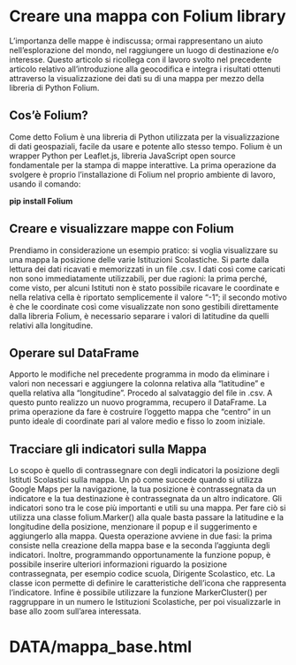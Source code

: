 # Creare una mappa con Folium library
L’importanza delle mappe è indiscussa; ormai rappresentano un aiuto nell’esplorazione del mondo, nel raggiungere un luogo di destinazione e/o interesse.
Questo articolo si ricollega con il lavoro svolto nel precedente articolo relativo all’introduzione alla geocodifica e integra i risultati ottenuti attraverso la visualizzazione dei dati su di una mappa per mezzo della libreria di Python Folium.

## Cos’è Folium?
Come detto Folium è una libreria di Python utilizzata per la visualizzazione di dati geospaziali, facile da usare e potente allo stesso tempo. Folium è un wrapper Python per Leaflet.js, libreria JavaScript open source fondamentale per la stampa di mappe interattive.
La prima operazione da svolgere è proprio l’installazione di Folium nel proprio ambiente di lavoro, usando il comando:

<b>pip install Folium</b>

## Creare e visualizzare mappe con Folium
Prendiamo in considerazione un esempio pratico: si voglia visualizzare su una mappa la posizione delle varie Istituzioni Scolastiche. Si parte dalla lettura dei dati ricavati e memorizzati in un file .csv. 
I dati così come caricati non sono immediatamente utilizzabili, per due ragioni: la prima perché, come visto, per alcuni Istituti non è stato possibile ricavare le coordinate e nella relativa cella è riportato semplicemente il valore “-1”; il secondo motivo è che le coordinate così come visualizzate non sono gestibili direttamente dalla libreria Folium, è necessario separare i valori di latitudine da quelli relativi alla longitudine.

## Operare sul DataFrame
Apporto le modifiche nel precedente programma in modo da eliminare i valori non necessari e aggiungere la colonna relativa alla “latitudine” e quella relativa alla “longitudine”.
Procedo al salvataggio del file in .csv.
A questo punto realizzo un nuovo programma, recupero il DataFrame.
La prima operazione da fare è costruire l’oggetto mappa che “centro” in un punto ideale di coordinate pari al valore medio e fisso lo zoom iniziale.

## Tracciare gli indicatori sulla Mappa
Lo scopo è quello di contrassegnare con degli indicatori la posizione degli Istituti Scolastici sulla mappa. Un pò come succede quando si utilizza Google Maps per la navigazione, la tua posizione è contrassegnata da un indicatore e la tua destinazione è contrassegnata da un altro indicatore. Gli indicatori sono tra le cose più importanti e utili su una mappa.
Per fare ciò si utilizza una classe folium.Marker() alla quale basta passare la latitudine e la longitudine della posizione, menzionare il popup e il suggerimento e aggiungerlo alla mappa. Questa operazione avviene in due fasi: la prima consiste nella creazione della mappa base e la seconda l’aggiunta degli indicatori.
Inoltre, programmando opportunamente la funzione popup, è possibile inserire ulteriori informazioni riguardo la posizione contrassegnata, per esempio codice scuola, Dirigente Scolastico, etc.
La classe icon permette di definire le caratteristiche dell’icona che rappresenta l’indicatore.
Infine è possibile utilizzare la funzione MarkerCluster() per raggruppare in un numero le Istituzioni Scolastiche, per poi visualizzarle in base allo zoom sull’area interessata.

# DATA/mappa_base.html
